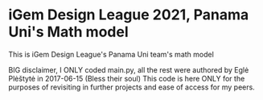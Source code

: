 # iGem Design League 2021, Panama Uni's Math model
This is iGem Design League's Panama Uni team's math model

BIG disclaimer, I ONLY coded main.py, all the rest were authored by Eglė Plėštytė in 2017-06-15 (Bless their soul)
This code is here ONLY for the purposes of revisiting in further projects and ease of access for my peers.
